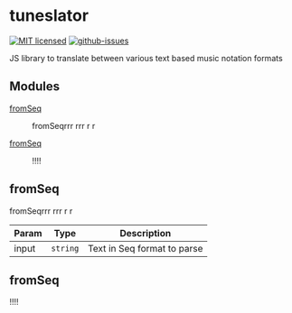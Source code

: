 # tuneslator

[![MIT licensed](https://img.shields.io/badge/license-MIT-blue.svg)](http://opensource.org/licenses/MIT)
[![github-issues](https://img.shields.io/github/issues/dxinteractive/tuneslator.svg)](https://github.com/dxinteractive/tuneslator/issues)

JS library to translate between various text based music notation formats

## Modules

<dl>
<dt><a href="#module_fromSeq">fromSeq</a></dt>
<dd><p>fromSeqrrr rrr r r</p>
</dd>
<dt><a href="#module_fromSeq">fromSeq</a></dt>
<dd><p>!!!!</p>
</dd>
</dl>

<a name="module_fromSeq"></a>

## fromSeq
fromSeqrrr rrr r r


| Param | Type | Description |
| --- | --- | --- |
| input | <code>string</code> | Text in Seq format to parse |

<a name="module_fromSeq"></a>

## fromSeq
!!!!

